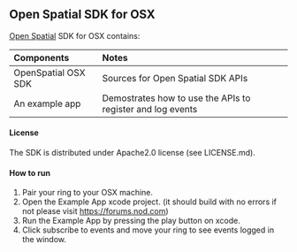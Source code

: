 ## Open Spatial SDK for OSX

[Open Spatial](http://openspatial.net) SDK for OSX contains:

| Components            | Notes
| :---------            | :----
| OpenSpatial OSX SDK   | Sources for Open Spatial SDK APIs
| An example app        | Demostrates how to use the APIs to register and log events


#### License
The SDK is distributed under Apache2.0 license (see LICENSE.md).

#### How to run

1. Pair your ring to your OSX machine.
2. Open the Example App xcode project. (it should build with no errors if not please visit https://forums.nod.com)
3. Run the Example App by pressing the play button on xcode.
4. Click subscribe to events and move your ring to see events logged in the window.
